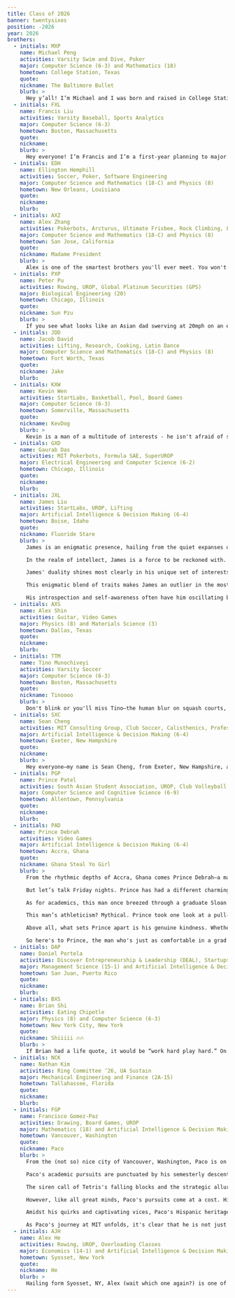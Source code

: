 ```yaml
---
title: Class of 2026
banner: twentysixes
position: -2026
year: 2026
brothers:
  - initials: MXP
    name: Michael Peng
    activities: Varsity Swim and Dive, Poker
    major: Computer Science (6-3) and Mathematics (18)
    hometown: College Station, Texas
    quote:
    nickname: The Baltimore Bullet
    blurb: >
      Hey y’all! I’m Michael and I was born and raised in College Station, Texas. I’m planning on majoring in course 6-3 (computer science) and course 18 (mathematics). I chose PKT because of how diverse and supportive the community was. The brothers have all been extremely accepting and helpful in regards to navigating life at MIT. Outside of PKT, I'm on the Men's Varsity Swim and Dive team where I mostly swim sprint butterfly and freestyle.
  - initials: FXL
    name: Francis Liu
    activities: Varsity Baseball, Sports Analytics
    major: Computer Science (6-3)
    hometown: Boston, Massachusetts
    quote:
    nickname:
    blurb: >
      Hey everyone! I’m Francis and I’m a first-year planning to major in 6-14. I’m from Lexington, which is a suburb of Boston (around 20-30 minutes from MIT). PKT has been extremely impactful experience for me in a bunch of ways. Coming to the house and engaging in all of the events has really given me a sense of community and a home away from home, and the brothers have been an unwavering source of mentorship and support. Outside of my classes, I'm on the OC for the Sloan Sports Analytics Conference and a pitcher for the baseball team. I'm a hard-core country music fan and my diet consists solely of Chipotle and Sweetgreen.
  - initials: EDH
    name: Ellington Hemphill
    activities: Soccer, Poker, Software Engineering
    major: Computer Science and Mathematics (18-C) and Physics (8)
    hometown: New Orleans, Louisiana
    quote:
    nickname:
    blurb:
  - initials: AXZ
    name: Alex Zhang
    activities: Pokerbots, Arcturus, Ultimate Frisbee, Rock Climbing, Lifting
    major: Computer Science and Mathematics (18-C) and Physics (8)
    hometown: San Jose, California
    quote:
    nickname: Madame President
    blurb: >
      Alex is one of the smartest brothers you'll ever meet. You won't catch him wasting away his life with unfruitful games of beer pong. Instead, he'll spend those Friday nights in the most fruitful adventures within the halls of McCormick. Ask him about the stir fry, the dry wall, the windowsills, and his unusually insightful account of its denizens. Beyond the impact he's already made at McCormick, Alex wants to make an impact on the world at large. He's already inspiring the younger generation by his riveting lectures at PokerBots. One attendee of these lectures, who happens to be a resident at McCormick, commented that they were a tour de force of erudition, a tear-jerking marriage of theory and practice. Oh the places he will go!
  - initials: PXP
    name: Peter Pu
    activities: Rowing, UROP, Global Platinum Securities (GPS)
    major: Biological Engineering (20)
    hometown: Chicago, Illinois
    quote:
    nickname: Sun Pzu
    blurb: >
      If you see what looks like an Asian dad swerving at 20mph on an electric scooter across Boston, it's probably Peter Pu. Known enthusiast of clementines, Dirty Water Dough Company, and Gal Gadot, Peter is the last person you'll ask for advice (or first, but just to hear what he'll say). His forays into the corporate world via Sloan Business Club and Global Positioning Systems don't exactly help his reputation for navigating the world free from the hindrances of a moral compass. In order to defend his title of MVP of the MIT D1 Crew team, he wakes up at 6am every morning to cruise to the boathouse, his hunting grounds. Even with all this on his plate, he still somehow spends most of his waking hours at his lab, where he can pursue his true passion of Biology research. To Peter, his journey towards his PhD always comes first - over his classes, his friends, and even his hygiene. It has been said that in one summer, he personally injected over 3 billion worms using only his God-given appendages and a pair of latex gloves (don't ask how). But even at the end of the day, with all his superhuman features and traits, Peter still faces the plight of the common man - on his quest for true love.
  - initials: JDD
    name: Jacob David
    activities: Lifting, Research, Cooking, Latin Dance
    major: Computer Science and Mathematics (18-C) and Physics (8)
    hometown: Fort Worth, Texas
    quote:
    nickname: Jake
    blurb:
  - initials: KXW
    name: Kevin Wen
    activities: StartLabs, Basketball, Pool, Board Games
    major: Computer Science (6-3)
    hometown: Somerville, Massachusetts
    quote:
    nickname: KevDog
    blurb: >
      Kevin is a man of a multitude of interests - he isn't afraid of showing off his pool skills, twitches at the sight of a lonely piano waiting to be played and pumps iron whenever the chance is obtained. When he is not sending the most outrageous reels on Instagram or working on his project to map all the interiors of MIT, he can be seen having fun with his friends on campus and brothers at PKT. With his immense passion for Math+CS, intense eye contact abilities and immaculate vision, Kevin is a force to be reckoned with.
  - initials: GXD
    name: Gaurab Das
    activities: MIT Pokerbots, Formula SAE, SuperUROP
    major: Electrical Engineering and Computer Science (6-2)
    hometown: Chicago, Illinois
    quote:
    nickname:
    blurb:
  - initials: JXL
    name: James Liu
    activities: StartLabs, UROP, Lifting
    major: Artificial Intelligence & Decision Making (6-4)
    hometown: Boise, Idaho
    quote:
    nickname: Fluoride Stare
    blurb: >
      James is an enigmatic presence, hailing from the quiet expanses of Idaho, a place as unassuming as him, yet equally filled with hidden complexities. If you're lucky enough to catch his gaze, you'll be met with a stare so piercing it could only be described as menacing—a quiet testament to the depth and intensity that lies beneath his reserved exterior.

      In the realm of intellect, James is a force to be reckoned with. While many are still grappling with the basics, he's diving into complex algorithms and mathematical theories as naturally as breathing. But don't expect him to flaunt it; his brilliance is cloaked in a shyness that only makes you wonder more about the layers yet uncovered.

      James' duality shines most clearly in his unique set of interests. On one hand, he's a formidable League of Legends player, where his strategic acumen and killer instincts are unveiled. On the other, he oscillates between two seemingly contrasting states: a hermit-like focus that rivals ancient scholars, and a libidinous energy that most would find difficult to keep up with.

      This enigmatic blend of traits makes James an outlier in the most fascinating ways. Is he the brooding genius lost in his world of complex thoughts, or the playful youth living for visceral experiences? Maybe he's both, or maybe he's neither. What's certain is that James carries with him an intrigue so compelling, you can't help but want to know more.

      His introspection and self-awareness often have him oscillating between extremes, yet it is perhaps this very oscillation that forms the cornerstone of his genius. Always aware, always searching, and always unpredictable—James is a mystery we're all keen to solve, but one that refuses to be easily defined. With a future as enigmatic as his personality, we can only be certain that whatever path James chooses, it will defy all expectations. And that's precisely why he's an indispensable part of our circle.
  - initials: AXS
    name: Alex Shin
    activities: Guitar, Video Games
    major: Physics (8) and Materials Science (3)
    hometown: Dallas, Texas
    quote:
    nickname:
    blurb:
  - initials: TTM
    name: Tino Munochiveyi
    activities: Varsity Soccer
    major: Computer Science (6-3)
    hometown: Boston, Massachusetts
    quote:
    nickname: Tinoooo
    blurb: >
      Don't blink or you'll miss Tino—the human blur on squash courts, soccer fields, and basketball arenas. The last thing you want to see in a soccer match is Tino barreling towards you. Off-field, he's the ultimate blend of goofy and charismatic, leading teams effortlessly. A fervent Manchester City supporter and Clash Royale maestro, he's charting an open future now that he's out of his quant phase. Short, sweet, and packed with punch - that's Tino.
  - initials: SXC
    name: Sean Cheng
    activities: MIT Consulting Group, Club Soccer, Calisthenics, Professional GeoGuessr, Traveling, Running
    major: Artificial Intelligence & Decision Making (6-4)
    hometown: Exeter, New Hampshire
    quote:
    nickname:
    blurb: >
      Hey everyone—my name is Sean Cheng, from Exeter, New Hampshire, and I'll probably major in AI and business. I decided to join PKT after I stayed there during CPW and got to meet the amazing and diverse group of people. I'm also a member of MIT Consulting Group, and play on the club soccer team. I don't like overloading and am well-known for not going to classes and making sure I get enough sleep. I've traveled a lot (favorite places: Alaska, the Azores, Peru) and hope to continue to explore the world and meet new people.
  - initials: PGP
    name: Prince Patel
    activities: South Asian Student Association, UROP, Club Volleyball
    major: Computer Science and Cognitive Science (6-9)
    hometown: Allentown, Pennsylvania
    quote:
    nickname:
    blurb:
  - initials: PAD
    name: Prince Debrah
    activities: Video Games
    major: Artificial Intelligence & Decision Making (6-4)
    hometown: Accra, Ghana
    quote:
    nickname: Ghana Steal Yo Girl
    blurb: >
      From the rhythmic depths of Accra, Ghana comes Prince Debrah—a man so intriguing he's known as "Ghana steal yo girl." Dreads flowing and smile glowing, Prince is a virtuoso of swag and intellect. He majors in 6-4 and dabbles in entrepreneurship, often juggling both like he's in a circus of brilliance.

      But let’s talk Friday nights. Prince has had a different charming companion every week this summer. That's 10 Fridays, 10 tales of romance, 10 chances for you to have your girl snatched. Yet, he can shift gears faster than a Bugatti. When he's not charming the MIT populace, he's diving into the complex world of League of Legends. Yes, he's ridiculed for it, but while you laugh, he's grinding—unapologetically committed to every game.

      As for academics, this man once breezed through a graduate Sloan course without even noticing it was a graduate class. His intellect isn't confined to textbooks, though. While washing dishes, he moonlights as a dance prodigy—hitting those fire dance moves like nobody's business, even when he thinks he's alone.

      This man’s athleticism? Mythical. Prince took one look at a pull-up bar and almost launched himself into orbit. He's PKT’s secret weapon in any athletic endeavor, boasting speed that makes mere mortals look like they're running on a treadmill.

      Above all, what sets Prince apart is his genuine kindness. Whether he's waving hello or lighting up a room with his smile, he has the sort of warmth that would make a bonfire jealous.

      So here's to Prince, the man who's just as comfortable in a grad class as he is in the heart-pounding arenas of love and LoL. A rising titan in both the digital and real worlds, and quite possibly the future baron of his own empire. Keep an eye on him; he's already stolen the show and, who knows, maybe he's about to "Ghana steal" something else next.
  - initials: DAP
    name: Daniel Portela
    activities: Discover Entrepreneurship & Leadership (DEAL), Startups, VR/AR, Climbing, Reading, Mindfulness, Association of Puerto Ricans (APR), Actually Getting Sleep
    major: Management Science (15-1) and Artificial Intelligence & Decision Making (6-4)
    hometown: San Juan, Puerto Rico
    quote:
    nickname:
    blurb:
  - initials: BXS
    name: Brian Shi
    activities: Eating Chipotle
    major: Physics (8) and Computer Science (6-3)
    hometown: New York City, New York
    quote:
    nickname: Shiiiii 🔥🔥
    blurb: >
      If Brian had a life quote, it would be “work hard play hard.” On the weekday, you’ll see him grinding out psets, but on the weekends, you’ll also see him partying it up with the brothers. Fun guy with fun stories. Some would argue that he’s the social life of PKT (best assistant social chair fr). Brian Sheeeesh will always be the most iconic and down to earth person you’ll ever meet.
  - initials: NCK
    name: Nathan Kim
    activities: Ring Committee ‘26, UA Sustain
    major: Mechanical Engineering and Finance (2A-15)
    hometown: Tallahassee, Florida
    quote:
    nickname:
    blurb:
  - initials: FGP
    name: Francisco Gomez-Paz
    activities: Drawing, Board Games, UROP
    major: Mathematics (18) and Artificial Intelligence & Decision Making (6-4)
    hometown: Vancouver, Washington
    quote:
    nickname: Paco
    blurb: >
      From the (not so) nice city of Vancouver, Washington, Paco is on a mission to conquer the world of mathematics while grappling with some enticingly distracting obsessions.

      Paco's academic pursuits are punctuated by his semesterly descent into new and tantalizing vices. Like a moth drawn to a flame, he finds himself irresistibly ensnared by the allure of video games, particularly the intricate worlds of Tetris and Team Fight Tactics. These digital realms, while offering a temporary escape from the rigors of academia, often transform into captivating vices that threaten to devour his time and attention.

      The siren call of Tetris's falling blocks and the strategic allure of Team Fight Tactics have been both a blessing and a curse for Paco. As he navigates the complex algorithms of math during the day, the gravitational pull of these virtual challenges lures him into the depths of addictive gameplay during the night.

      However, like all great minds, Paco's pursuits come at a cost. His sleep schedule is frequently in shambles as he juggles his mathematical ambitions and the irresistible vice of video games. Fueled by a caffeine addiction that rivals his passion for math, Paco often burns the midnight oil to balance his academic responsibilities with his seductive obsessions.

      Amidst his quirks and captivating vices, Paco's Hispanic heritage and unique personality shine bright. His questionable taste in music only adds to his enigmatic charm, while his ability to embrace his roots and dive into new passions sets him apart.

      As Paco's journey at MIT unfolds, it's clear that he is not just a student of math, but a student of life itself, navigating the exhilarating highs and captivating vices that come with it. In his pursuit of knowledge, he leaves an indelible mark, showing that even the most tantalizing obsessions can't dim the brilliance of his mind or the uniqueness of his spirit.
  - initials: AJH
    name: Alex He
    activities: Rowing, UROP, Overloading Classes
    major: Economics (14-1) and Artificial Intelligence & Decision Making (6-4)
    hometown: Syosset, New York
    quote:
    nickname: He
    blurb: >
      Hailing form Syosset, NY, Alex (wait which one again?) is one of those people that really makes MIT feel like home. From drunkenly staggering around at parties to carrying you on your psets, Alex does it all. It’s a combination of his kind, caring personality and blinding brilliance that truly signifies what to achieve success at MIT. Unfortunately, like the majority of the rest of his class, Alex has fallen to the dark side and begun dabbling in the dangerous arts of finance - pray for his soul before it gets to late.
---
```

